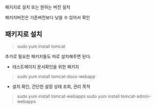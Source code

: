 패키지로 설치 또는 원하는 버전 설치  

패키지버전은 기존버전보다 낮을 수 있어서 확인

## 패키지로 설치

> sudo yum install tomcat

추가로 필요한 패키지들도 따로 설치해주면 된다.

- 테스트페이지 문서확인을 위한 패키지

> sudo yum install tomcat-docs-webapp

- 설치 확인, 간단한 설정 상태 조회, 관리 목적

> sudo yum install tomcat-webapps
> sudo yum install tomcat-admin-webapps



